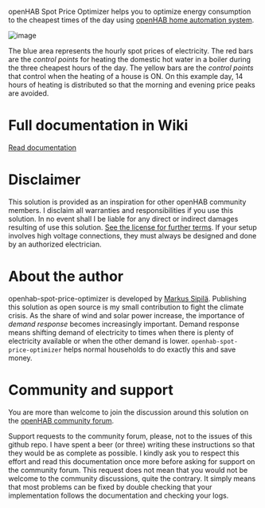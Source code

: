 openHAB Spot Price Optimizer helps you to optimize energy consumption to the cheapest times of the day using [openHAB home automation system](https://www.openhab.org/).

![image](https://github.com/masipila/openhab-spot-price-optimizer/assets/20110757/879e3ac7-a155-42c9-8402-175ad990087b)

The blue area represents the hourly spot prices of electricity. The red bars are the _control points_ for heating the domestic hot water in a boiler during the three cheapest hours of the day. The yellow bars are the _control points_ that control when the heating of a house is ON. On this example day, 14 hours of heating is distributed so that the morning and evening price peaks are avoided.

# Full documentation in Wiki
[Read documentation](https://github.com/masipila/openhab-spot-price-optimizer/wiki)

# Disclaimer
This solution is provided as an inspiration for other openHAB community members. I disclaim all warranties and responsibilities if you use this solution. In no event shall I be liable for any direct or indirect damages resulting of use this solution. [See the license for further terms](https://github.com/masipila/openhab-spot-price-optimizer/blob/main/LICENSE). If your setup involves high voltage connections, they must always be designed and done by an authorized electrician.

# About the author
openhab-spot-price-optimizer is developed by [Markus Sipilä](https://fi.linkedin.com/in/markussipila). Publishing this solution as open source is my small contribution to fight the climate crisis. As the share of wind and solar power increase, the importance of _demand response_ becomes increasingly important. Demand response means shifting demand of electricity to times when there is plenty of electricity available or when the other demand is lower. `openhab-spot-price-optimizer` helps normal households to do exactly this and save money.

# Community and support
You are more than welcome to join the discussion around this solution on the [openHAB community forum](https://community.openhab.org/t/control-a-water-heater-and-ground-source-heat-pump-based-on-cheap-hours-of-spot-priced-electricity/136566).

Support requests to the community forum, please, not to the issues of this github repo. I have spent a beer (or three) writing these instructions so that they would be as complete as possible. I kindly ask you to respect this effort and read this documentation once more before asking for support on the community forum. This request does not mean that you would not be welcome to the community discussions, quite the contrary. It simply means that most problems can be fixed by double checking that your implementation follows the documentation and checking your logs.
